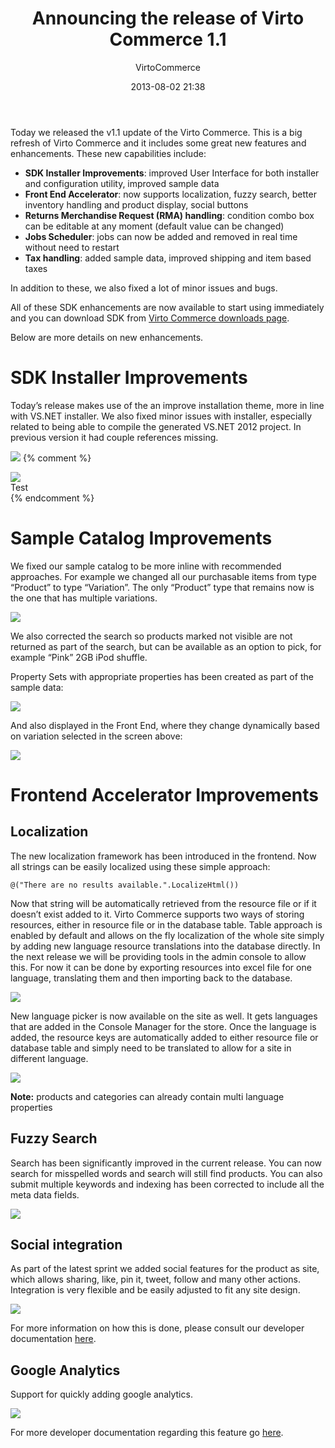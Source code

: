 ﻿---
author: VirtoCommerce
category: release
date: 2013-08-02 21:38
excerpt: Today we released the v1.1 update of the Virto Commerce. This is a big refresh of Virto Commerce and it includes some great new features and enhancements.
permalink: blog/announcing-the-release-of-virtocommerce-1-1
tags: [announcements]
title: "Announcing the release of Virto Commerce 1.1"
---
Today we released the v1.1 update of the Virto Commerce. This is a big refresh of Virto Commerce and it includes some great new features and enhancements. These new capabilities include:

* **SDK Installer Improvements**: improved User Interface for both installer and configuration utility, improved sample data
* **Front End Accelerator**: now supports localization, fuzzy search, better inventory handling and product display, social buttons
* **Returns Merchandise Request (RMA) handling**: condition combo box can be editable at any moment (default value can be changed)
* **Jobs Scheduler**: jobs can now be added and removed in real time without need to restart
* **Tax handling**: added sample data, improved shipping and item based taxes

In addition to these, we also fixed a lot of minor issues and bugs.

All of these SDK enhancements are now available to start using immediately and you can download SDK from [Virto Commerce downloads page](https://virtocommerce.com/download).

Below are more details on new enhancements.

# SDK Installer Improvements

Today’s release makes use of the an improve installation theme, more in line with VS.NET installer. We also fixed minor issues with installer, especially related to being able to compile the generated VS.NET 2012 project. In previous version it had couple references missing.

![](assets/images/blog/tmp10e2.png)
{% comment %}
<div class="card-image mdl-card mdl-shadow--2dp">
    <img src="/assets/cms-content/blogs/vccom/assets/tmp10e2.png" />
    <div class="mdl-card__actions">
        <span class="card-image__description">Test</span>
    </div>
</div>
{% endcomment %}

# Sample Catalog Improvements

We fixed our sample catalog to be more inline with recommended approaches. For example we changed all our purchasable items from type “Product” to type “Variation”. The only “Product” type that remains now is the one that has multiple variations.

![](assets/images/blog/tmp21db.png)

We also corrected the search so products marked not visible are not returned as part of the search, but can be available as an option to pick, for example “Pink” 2GB iPod shuffle.

Property Sets with appropriate properties has been created as part of the sample data:

![](assets/images/blog/tmp62a2.png)

And also displayed in the Front End, where they change dynamically based on variation selected in the screen above:

![](assets/images/blog/tmp1e92.png)

# Frontend Accelerator Improvements

## Localization

The new localization framework has been introduced in the frontend. Now all strings can be easily localized using these simple approach:

`@("There are no results available.".LocalizeHtml())`

Now that string will be automatically retrieved from the resource file or if it doesn’t exist added to it. Virto Commerce supports two ways of storing resources, either in resource file or in the database table. Table approach is enabled by default and allows on the fly localization of the whole site simply by adding new language resource translations into the database directly. In the next release we will be providing tools in the admin console to allow this. For now it can be done by exporting resources into excel file for one language, translating them and then importing back to the database.

![](assets/images/blog/tmpf99f.png)

New language picker is now available on the site as well. It gets languages that are added in the Console Manager for the store. Once the language is added, the resource keys are automatically added to either resource file or database table and simply need to be translated to allow for a site in different language.

![](assets/images/blog/tmp6b08.png)

**Note:** products and categories can already contain multi language properties

## Fuzzy Search

Search has been significantly improved in the current release. You can now search for misspelled words and search will still find products. You can also submit multiple keywords and indexing has been corrected to include all the meta data fields.

![](assets/images/blog/tmp8434.png)

## Social integration

As part of the latest sprint we added social features for the product as site, which allows sharing, like, pin it, tweet, follow and many other actions. Integration is very flexible and be easily adjusted to fit any site design.

![](assets/images/blog/tmpe693.png)

For more information on how this is done, please consult our developer documentation [here](docs/old-versions/vc113devguide/architecture/web-applications/social-buttons).

## Google Analytics

Support for quickly adding google analytics.

![](assets/images/blog/tmp9ebb.png)

For more developer documentation regarding this feature go [here](docs/old-versions/vc113devguide/architecture/web-applications/google-analytics).